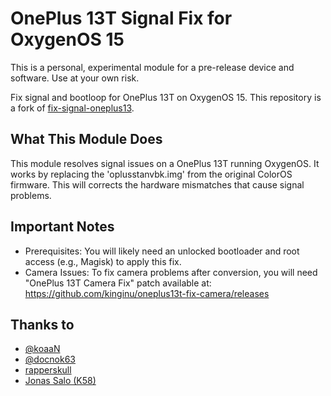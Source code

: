 # OnePlus 13T Signal Fix for OxygenOS 15

This is a personal, experimental module for a pre-release device and software. Use at your own risk.

Fix signal and bootloop for OnePlus 13T on OxygenOS 15.
This repository is a fork of [fix-signal-oneplus13](https://github.com/K58/fix-signal-oneplus13).


## What This Module Does
This module resolves signal issues on a OnePlus 13T running OxygenOS. It works by replacing the 'oplusstanvbk.img' from the original ColorOS firmware. This will corrects the hardware mismatches that cause signal problems.

## Important Notes
- Prerequisites: You will likely need an unlocked bootloader and root access (e.g., Magisk) to apply this fix.
- Camera Issues: To fix camera problems after conversion, you will need "OnePlus 13T Camera Fix" patch available at: https://github.com/kinginu/oneplus13t-fix-camera/releases

## Thanks to
- [@koaaN](https://xdaforums.com/m/koaan.3433581/)
- [@docnok63](https://xdaforums.com/m/docnok63.4967345/)
- [rapperskull](https://github.com/rapperskull)
- [Jonas Salo (K58)](https://github.com/K58)
